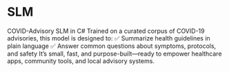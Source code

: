 # SLM
COVID-Advisory SLM in C# Trained on a curated corpus of COVID-19 advisories, this model is designed to: ✅ Summarize health guidelines in plain language ✅ Answer common questions about symptoms, protocols, and safety It’s small, fast, and purpose-built—ready to empower healthcare apps, community tools, and local advisory systems.
